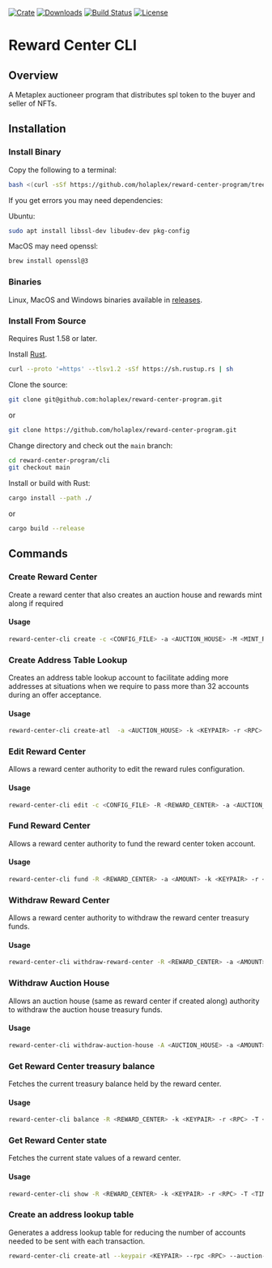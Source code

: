 [![Crate](https://img.shields.io/crates/v/hpl-reward-center)](https://crates.io/crates/hpl-reward-center)
[![Downloads](https://img.shields.io/crates/d/hpl-reward-center)](https://crates.io/crates/hpl-reward-center)
[![Build Status](https://img.shields.io/github/workflow/status/holaplex/reward-center-program/CI)](https://github.com/holaplex/reward-center-program/actions)
[![License](https://img.shields.io/crates/l/hpl-reward-center)](https://github.com/holaplex/reward-center-program/blob/main/LICENSE)

# Reward Center CLI

## Overview

A Metaplex auctioneer program that distributes spl token to the buyer and seller of NFTs.

## Installation

### Install Binary
Copy the following to a terminal:

```bash
bash <(curl -sSf https://github.com/holaplex/reward-center-program/tree/main/cli/scripts/install.sh)
```

If you get errors you may need dependencies:

Ubuntu:

```bash
sudo apt install libssl-dev libudev-dev pkg-config
```

MacOS may need openssl:

```bash
brew install openssl@3
```

### Binaries

Linux, MacOS and Windows binaries available in [releases](https://github.com/holaplex/reward-center-program/releases).

### Install From Source

Requires Rust 1.58 or later.

Install [Rust](https://www.rust-lang.org/tools/install).

```bash
curl --proto '=https' --tlsv1.2 -sSf https://sh.rustup.rs | sh
```

Clone the source:

```bash
git clone git@github.com:holaplex/reward-center-program.git
```

or

```bash
git clone https://github.com/holaplex/reward-center-program.git
```

Change directory and check out the `main` branch:

```bash
cd reward-center-program/cli
git checkout main
```

Install or build with Rust:

```bash
cargo install --path ./
```

or

```bash
cargo build --release
```

## Commands

### Create Reward Center
Create a reward center that also creates an auction house and rewards mint along if required

#### Usage
```sh
reward-center-cli create -c <CONFIG_FILE> -a <AUCTION_HOUSE> -M <MINT_REWARDS> -k <KEYPAIR> -r <RPC> -T <TIMEOUT>
```

### Create Address Table Lookup
Creates an address table lookup account to facilitate adding more addresses at situations when we require to pass more than 32 accounts during an offer acceptance.

#### Usage
```sh
reward-center-cli create-atl  -a <AUCTION_HOUSE> -k <KEYPAIR> -r <RPC> -T <TIMEOUT>
```

### Edit Reward Center
Allows a reward center authority to edit the reward rules configuration.

#### Usage
```sh
reward-center-cli edit -c <CONFIG_FILE> -R <REWARD_CENTER> -a <AUCTION_HOUSE> -M <MINT_REWARDS> -k <KEYPAIR> -r <RPC> -T <TIMEOUT>
```

### Fund Reward Center
Allows a reward center authority to fund the reward center token account.

#### Usage
```sh
reward-center-cli fund -R <REWARD_CENTER> -a <AMOUNT> -k <KEYPAIR> -r <RPC> -T <TIMEOUT>
```

### Withdraw Reward Center
Allows a reward center authority to withdraw the reward center treasury funds.

#### Usage
```sh
reward-center-cli withdraw-reward-center -R <REWARD_CENTER> -a <AMOUNT> -k <KEYPAIR> -r <RPC> -T <TIMEOUT>
```

### Withdraw Auction House
Allows an auction house (same as reward center if created along) authority to withdraw the auction house treasury funds.

#### Usage
```sh
reward-center-cli withdraw-auction-house -A <AUCTION_HOUSE> -a <AMOUNT> -k <KEYPAIR> -r <RPC> -T <TIMEOUT>
```

### Get Reward Center treasury balance
Fetches the current treasury balance held by the reward center.

#### Usage
```sh
reward-center-cli balance -R <REWARD_CENTER> -k <KEYPAIR> -r <RPC> -T <TIMEOUT>
```

### Get Reward Center state
Fetches the current state values of a reward center.

#### Usage
```sh
reward-center-cli show -R <REWARD_CENTER> -k <KEYPAIR> -r <RPC> -T <TIMEOUT>
```

### Create an address lookup table

Generates a address lookup table for reducing the number of accounts needed to be sent with each transaction.

```sh
reward-center-cli create-atl --keypair <KEYPAIR> --rpc <RPC> --auction-house <AUCTION_HOUSE>
```